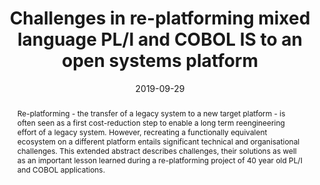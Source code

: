 ---
abstract: Re-platforming - the transfer of a legacy system to a new target platform
  - is often seen as a first cost-reduction step to enable a long term reengineering
  effort of a legacy system. However, recreating a functionally equivalent ecosystem
  on a different platform entails significant technical and organisational challenges.
  This extended abstract describes challenges, their solutions as well as an important
  lesson learned during a re-platforming project of 40 year old PL/I and COBOL applications.
authors:
- Thomas Wagner
- Christian Brem
- Stefan Strobl
- Thomas Grechenig
date: '2019-09-29'
featured: false
links:
- name: Publik
  url: https://publik.tuwien.ac.at/showentry.php?ID=287206&lang=2
publication_types:
- '1'
publishDate: '2019-09-29'
specifics: 'Vortrag: 2019 IEEE International Conference on Software Maintenance and
  Evolution (ICSME), Cleveland, OH, USA; 29.09.2019 - 04.10.2019; in: "Proceedings
  of the IEEE International Conference on Software Maintenance and Evolution", IEEE,
  (2019), ISBN: 978-1-7281-3094-1; S. 364.'
title: Challenges in re-platforming mixed language PL/I and COBOL IS to an open systems
  platform
url_pdf: ''
---